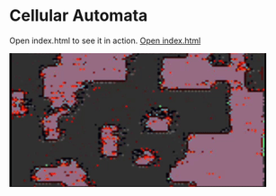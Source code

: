 # Cellular Automata

Open index.html to see it in action.
[Open index.html](https://trevorblythe.github.io/cellularAutomataWorldGenerator/)

![Demo](demo.gif)

